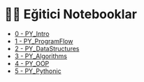 # 👨‍🏫 Eğitici Notebooklar

<!--Index-->

- [0 - PY_Intro](./0.2%20-%20Python%20Notebooks/1%20-%20E%C4%9Fitici%20Notebooklar/0%20-%20PY_Intro.ipynb)
- [1 - PY_ProgramFlow](./0.2%20-%20Python%20Notebooks/1%20-%20E%C4%9Fitici%20Notebooklar/1%20-%20PY_ProgramFlow.ipynb)
- [2 - PY_DataStructures](./0.2%20-%20Python%20Notebooks/1%20-%20E%C4%9Fitici%20Notebooklar/2%20-%20PY_DataStructures.ipynb)
- [3 - PY_Algorithms](./0.2%20-%20Python%20Notebooks/1%20-%20E%C4%9Fitici%20Notebooklar/3%20-%20PY_Algorithms.ipynb)
- [4 - PY_OOP](./0.2%20-%20Python%20Notebooks/1%20-%20E%C4%9Fitici%20Notebooklar/4%20-%20PY_OOP.ipynb)
- [5 - PY_Pythonic](./0.2%20-%20Python%20Notebooks/1%20-%20E%C4%9Fitici%20Notebooklar/5%20-%20PY_Pythonic.ipynb)

<!--Index-->
